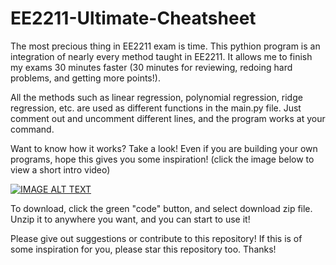 # EE2211-Ultimate-Cheatsheet
The most precious thing in EE2211 exam is time.
This pythion program is an integration of nearly every method taught in EE2211. It allows me to finish my exams 30 minutes faster (30 minutes for reviewing, redoing hard problems, and getting more points!).


All the methods such as linear regression, polynomial regression, ridge regression, etc. are used as different functions in the main.py file. Just comment out and uncomment different lines, and the program works at your command. 


Want to know how it works? Take a look! Even if you are building your own programs, hope this gives you some inspiration! (click the image below to view a short intro video)


[![IMAGE ALT TEXT](https://github.com/user-attachments/assets/3f1629cb-7caf-4cc5-879d-f979365f596f)](https://www.youtube.com/watch?v=BT-ZGmuWeGU)

To download, click the green "code" button, and select download zip file. Unzip it to anywhere you want, and you can start to use it!

Please give out suggestions or contribute to this repository! If this is of some inspiration for you, please star this repository too. Thanks!
